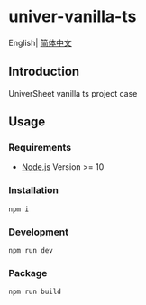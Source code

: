 # univer-vanilla-ts

English| [简体中文](./README-zh.md)

## Introduction

UniverSheet vanilla ts project case

## Usage

### Requirements

-   [Node.js](https://nodejs.org/en/) Version >= 10

### Installation

```
npm i
```

### Development

```
npm run dev
```

### Package

```
npm run build
```